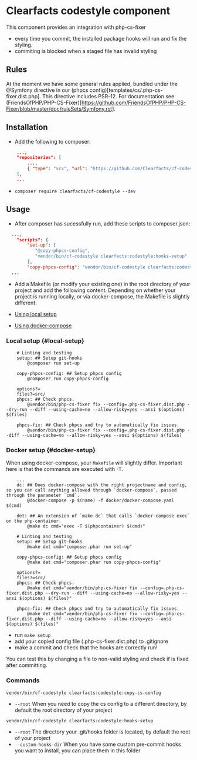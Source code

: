 # Clearfacts codestyle component

This component provides an integration with php-cs-fixer
- every time you commit, the installed package hooks will run and fix the styling.
- commiting is blocked when a staged file has invalid styling

## Rules

At the moment we have some general rules applied, bundled under the @Symfony directive in our (phpcs config)[templates/cs/.php-cs-fixer.dist.php]. This directive includes PSR-12. For documentation see (FriendsOfPHP/PHP-CS-Fixer)[https://github.com/FriendsOfPHP/PHP-CS-Fixer/blob/master/doc/ruleSets/Symfony.rst]. 

## Installation

- Add the following to composer:

```json
    ...,
    "repositories": [
        ...,
        { "type": "vcs", "url": "https://github.com/Clearfacts/cf-codestyle" }
    ],
    ...
```

- `composer require clearfacts/cf-codestyle --dev`

## Usage

- After composer has sucessfully run, add these scripts to composer.json:
```json
  ...,
    "scripts": {
        "set-up": [
           "@copy-phpcs-config",
           "vendor/bin/cf-codestyle clearfacts:codestyle:hooks-setup"
        ],
        "copy-phpcs-config": "vendor/bin/cf-codestyle clearfacts:codestyle:copy-cs-config",
  ...
```


- Add a Makefile (or modify your existing one) in the root directory of your project and add the following content.
Depending on whether your project is running locally, or via docker-compose, the Makefile is slightly different:
 
 
 -  [Using local setup](#local-setup)
  
 - [Using docker-compose](#docker-setup)


### Local setup {#local-setup}
```make
    # Linting and testing
    setup: ## Setup git-hooks
	    @composer run set-up

    copy-phpcs-config: ## Setup phpcs config
        @composer run copy-phpcs-config
    
    options?=
    files?=src/
    phpcs: ## Check phpcs.
        @vendor/bin/php-cs-fixer fix --config=.php-cs-fixer.dist.php --dry-run --diff --using-cache=no --allow-risky=yes --ansi $(options) $(files)
    
    phpcs-fix: ## Check phpcs and try to automatically fix issues.
        @vendor/bin/php-cs-fixer fix --config=.php-cs-fixer.dist.php --diff --using-cache=no --allow-risky=yes --ansi $(options) $(files)
```

### Docker setup {#docker-setup}

When using docker-compose, your `Makefile` will slightly differ. Important here is that the commands are executed with -T.

```make
    ...
    dc: ## Does docker-compose with the right projectname and config, so you can call anything allowed through `docker-compose`, passed through the parameter `cmd`.
	    @docker-compose -p $(name) -f docker/docker-compose.yaml $(cmd)

    det: ## An extension of `make dc` that calls `docker-compose exec` on the php-container.
	    @make dc cmd="exec -T $(phpcontainer) $(cmd)"

    # Linting and testing
    setup: ## Setup git-hooks
	    @make det cmd="composer.phar run set-up"

    copy-phpcs-config: ## Setup phpcs config
        @make det cmd="composer.phar run copy-phpcs-config"
    
    options?=
    files?=src/
    phpcs: ## Check phpcs.
        @make det cmd="vendor/bin/php-cs-fixer fix --config=.php-cs-fixer.dist.php --dry-run --diff --using-cache=no --allow-risky=yes --ansi $(options) $(files)"
    
    phpcs-fix: ## Check phpcs and try to automatically fix issues.
        @make det cmd="vendor/bin/php-cs-fixer fix --config=.php-cs-fixer.dist.php --diff --using-cache=no --allow-risky=yes --ansi $(options) $(files)"
```


- run `make setup`
- add your copied config file (.php-cs-fixer.dist.php) to .gitignore
- make a commit and check that the hooks are correctly run!
    
You can test this by changing a file to non-valid styling and check if is fixed after committing.

### Commands

`vendor/bin/cf-codestyle clearfacts:codestyle:copy-cs-config`

- `--root` When you need to copy the cs config to a different directory, by default the root directory of your project

`vendor/bin/cf-codestyle clearfacts:codestyle:hooks-setup`

- `--root` The directory your .git/hooks folder is located, by default the root of your project
- `--custom-hooks-dir` When you have some custom pre-commit hooks you want to install, you can place them in this folder

